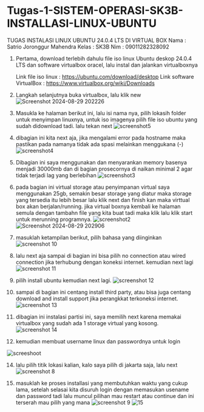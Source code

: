 # Tugas-1-SISTEM-OPERASI-SK3B-INSTALLASI-LINUX-UBUNTU

TUGAS INSTALASI LINUX UBUNTU 24.0.4 LTS DI VIRTUAL BOX
Nama   : Satrio Joronggur Mahendra
Kelas  : SK3B
Nim    : 09011282328092

1. Pertama, download terlebih dahulu file iso linux Ubuntu  deskop 24.0.4 LTS dan software virtualbox oracel, lalu instal dan jalankan virtualboxnya

   Link file iso linux : https://ubuntu.com/download/desktop
   Link software VirtualBox : https://www.virtualbox.org/wiki/Downloads

   
3. Langkah selanjutnya buka virtualbox, lalu klik new
![Screenshot 2024-08-29 202226](https://github.com/user-attachments/assets/05c7e0d6-c3be-4705-9a4d-48bafd070ea9)


4. Masukla ke halaman berikut ini, lalu isi nama nya, pilih lokasih folder untuk menyimpan linuxnya, untuk iso imagenya pilih file iso ubuntu yang sudah didownload tadi. lalu tekan next
  ![screenshot5](https://github.com/user-attachments/assets/f577ae5a-254f-42d2-be68-de3da25c36e1)


5. dibagian ini kita next aja, jika mengalami error pada hostname maka pastikan pada namanya tidak ada spasi melainkan menggukana (-)
   ![screenshot4](https://github.com/user-attachments/assets/6cce3f96-60b1-4a5c-8972-fb5802fe6e32)


6. Dibagian ini saya menggunakan dan menyarankan memory basenya menjadi 30000mb dan di bagian prosecornya di naikan minimal 2 agar tidak terjadi lag yang berlebihan
   ![screenshot3](https://github.com/user-attachments/assets/36ee6daa-3646-48c7-9953-9e534a66d964)

   
7. pada bagian ini virtual storage atau penyimpanan virtual saya menggunakan 25gb, semakin besar storage yang diatur maka storage yang tersedia itu lebih besar lalu klik next dan finish kan maka virttual box akan berjalan/running. jika virtual boxnya kembali ke halaman semula dengan tambahn file yang kita buat tadi maka klik lalu klik start untuk merunning programnya.
![screenshot2](https://github.com/user-attachments/assets/43bff0c0-7000-455a-8951-2ec79ad3229a)
![Screenshot 2024-08-29 202906](https://github.com/user-attachments/assets/f307c040-067c-406c-8705-31c4badef66f)


8. masuklah ketampilan berikut, pilih bahasa yang diinginkan 
![screenshot 10](https://github.com/user-attachments/assets/a2bbf8ff-12c9-4765-bffa-c53cb01697cc)

9. lalu next aja sampai di bagian ini bisa pilih no connection atau wired connection jika terhubung dengan koneksi internet. kemudian next lagi
![screenshot 11](https://github.com/user-attachments/assets/d59c5a74-3a7a-4f7a-9b7d-5178e2c3c275)



10. pilih install ubuntu kemudian next lagi.
![screenshot 12](https://github.com/user-attachments/assets/83c8e369-f546-4e5a-ab03-19884dd4d4bd)



11. sampai di bagian ini centang install third party, atau bisa juga centang download and install support jika perangkkat terkoneksi internet.
![screenshot 13](https://github.com/user-attachments/assets/919b3750-f752-44a5-bebb-0a3200bda9dc)

12. dibagian ini instalasi partisi ini, saya memilih next karena memakai virtualbox yang sudah ada 1 storage virtual yang kosong.
![screenshot 14](https://github.com/user-attachments/assets/78ee2c66-cd6c-4fa2-a352-44e7beb7a410)


13. kemudian membuat username linux dan passwordnya untuk login

   ![screeshoot](https://github.com/user-attachments/assets/3c9bc4fe-14c2-4b20-8bad-0988fc101b7f)


14. lalu pilih titik lokasi kalian, kalo saya pilih di jakarta saja, lalu next
![screenshot 8](https://github.com/user-attachments/assets/bc3a8633-9f19-4789-9801-1d8db64d27be)


15. masuklah ke proses installasi yang membutuhkan waktu yang cukup lama, setelah selasai kita disuruh login dengan memasukan usename dan password tadi lalu muncul  pilihan mau restart atau continue dan ini terserah mau pilih yang mana
![screenshot 9](https://github.com/user-attachments/assets/2e0ddc8a-64ee-4190-9005-58a0c553945a)
![15](https://github.com/user-attachments/assets/880d8684-79c7-4e64-9fc7-af967ccf61be)







